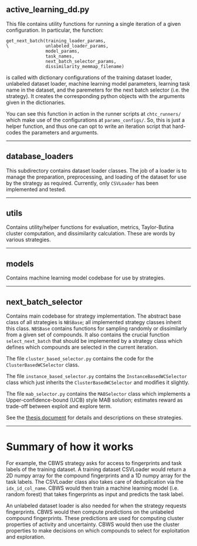 ## active_learning_dd.py

This file contains utility functions for running a single iteration of a given configuration. 
In particular, the function:

```
get_next_batch(training_loader_params, 
\              unlabeled_loader_params,
               model_params,
               task_names,
               next_batch_selector_params,
               dissimilarity_memmap_filename)
```

is called with dictionary configurations of the training dataset loader, unlabeled dataset loader, machine learning model parameters, learning task name in the dataset, and the paremeters for the next batch selector (i.e. the strategy). 
It creates the corresponding python objects with the arguments given in the dictionaries. 

You can see this function in action in the runner scripts at `chtc_runners/` which make use of the configurations at `params_configs/`. 
So, this is just a helper function, and thus one can opt to write an iteration script that hard-codes the parameters and arguments.  

---
## database_loaders

This subdirectory contains dataset loader classes. 
The job of a loader is to manage the preparation, preprocessing, and loading of the dataset for use by the strategy as required. 
Currently, only `CSVLoader` has been implemented and tested. 

---
## utils

Contains utility/helper functions for evaluation, metrics, Taylor-Butina cluster computation, and dissimilarity calculation. 
These are words by various strategies. 

---
## models

Contains machine learning model codebase for use by strategies. 

---
## next_batch_selector

Contains main codebase for strategy implementation. 
The abstract base class of all strategies is `NBSBase`; all implemented strategy classes inherit this class. 
`NBSBase` contains functions for sampling randomly or dissimilarly from a given set of compounds. 
It also contains the crucial function `select_next_batch` that should be implemented by a strategy class which defines which compounds are selected in the current iteration. 

The file `cluster_based_selector.py` contains the code for the `ClusterBasedWCSelector` class. 

The file `instance_based_selector.py` contains the `InstanceBasedWCSelector` class which just inherits the `ClusterBasedWCSelector` and modifies it slightly. 

The file `mab_selector.py` contains the `MABSelector` class which implements a Upper-confidence-bound (UCB) style MAB solution; estimates reward as trade-off between exploit and explore term. 

See the [thesis document]() for details and descriptions on these strategies. 

---
# Summary of how it works

For example, the CBWS strategy asks for access to fingerprints and task labels of the training dataset. 
A training dataset CSVLoader would return a 2D numpy array for the compound fingerprints and a 1D numpy array for the task labels. 
The CSVLoader class also takes care of deduplication via the `idx_id_col_name`. 
CBWS would then train a machine learning model (i.e. random forest) that takes fingerprints as input and predicts the task label. 

An unlabeled dataset loader is also needed for when the strategy requests fingerprints. 
CBWS would then compute predictions on the unlabeled compound fingerprints. 
These predictions are used for computing cluster properties of activity and uncertainty. 
CBWS would then use the cluster properties to make decisions on which compounds to select for exploitation and exploration. 